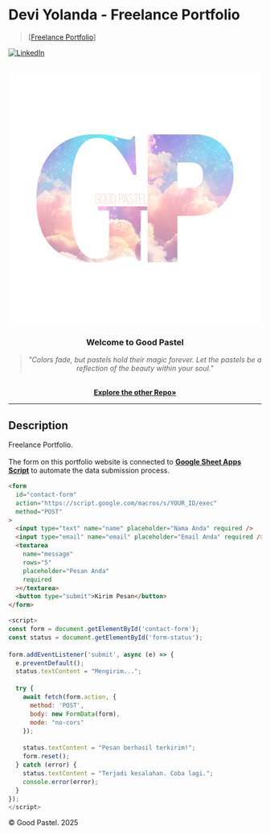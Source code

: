 # Devi Yolanda - Freelance Portfolio

> [[Freelance Portfolio](https://good-pastel.github.io/freelance-portfolio/)]

[![LinkedIn][linkedin-shield]][linkedin-url]

<br />
<div align="center">
  <a href="https://github.com/good-pastel/good-pastel.github.io">
    <img src="https://raw.githubusercontent.com/good-pastel/good-pastel.github.io/refs/heads/main/img/logo_trans.png" alt="Header">
  </a>

  <h3 align="center">Welcome to Good Pastel</h3>

  <p align="center">
   <blockquote><i>"Colors fade, but pastels hold their magic forever. Let the pastels be a reflection of the beauty within your soul."</i></blockquote>
   <br />
    <a href="https://github.com/good-pastel?tab=repositories"><strong>Explore the other Repo»</strong></a>
  </p>
</div>

---

## Description

Freelance Portfolio.
<br/>
<br/>
The form on this portfolio website is connected to <b><a href="https://docs.google.com/spreadsheets/">Google Sheet Apps Script</a></b> to automate the data submission process.
<br/>

```html
<form
  id="contact-form"
  action="https://script.google.com/macros/s/YOUR_ID/exec"
  method="POST"
>
  <input type="text" name="name" placeholder="Nama Anda" required />
  <input type="email" name="email" placeholder="Email Anda" required />
  <textarea
    name="message"
    rows="5"
    placeholder="Pesan Anda"
    required
  ></textarea>
  <button type="submit">Kirim Pesan</button>
</form>
```

```js
<script>
const form = document.getElementById('contact-form');
const status = document.getElementById('form-status');

form.addEventListener('submit', async (e) => {
  e.preventDefault();
  status.textContent = "Mengirim...";

  try {
    await fetch(form.action, {
      method: 'POST',
      body: new FormData(form),
      mode: "no-cors"
    });

    status.textContent = "Pesan berhasil terkirim!";
    form.reset();
  } catch (error) {
    status.textContent = "Terjadi kesalahan. Coba lagi.";
    console.error(error);
  }
});
</script>
```

&copy; Good Pastel. 2025

<!-- MARKDOWN LINKS & IMAGES -->

[linkedin-shield]: https://img.icons8.com/arcade/64/linkedin.png
[linkedin-url]: https://linkedin.com/in/deviyool
